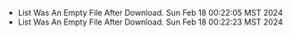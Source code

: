 *  List Was An Empty File After Download. Sun Feb 18 00:22:05 MST 2024
*  List Was An Empty File After Download. Sun Feb 18 00:22:23 MST 2024
